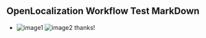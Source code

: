 ## OpenLocalization Workflow Test MarkDown
* ![image1](.\e8973287-31bf-4472-9511-70b91361d9dc.PNG)   ![image2](.\1e2b9f5e-892b-4841-94c8-309d2abed0e8.png) 
thanks!